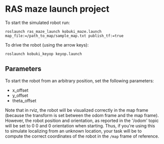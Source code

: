 RAS maze launch project
=======================

To start the simulated robot run:

```
roslaunch ras_maze_launch kobuki_maze.launch map_file:=/path_to_map/sample_map.txt publish_tf:=true
```

To drive the robot (using the arrow keys):

```
roslaunch kobuki_keyop keyop.launch
```

## Parameters

To start the robot from an arbitrary position, set the following parameters:

* x_offset
* y_offset
* theta_offset

Note that in rviz, the robot will be visualized correctly in the map frame (because the transform is set between the odom frame and the map frame). However, the robot position and orientation, as reported in the '/odom' topic will be set to 0 0 and 0 orientation when starting. Thus, if you're using this to simulate localizing from an unknown location, your task will be to compute the correct coordinates of the robot in the `/map` frame of reference.  

